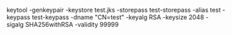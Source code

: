 keytool -genkeypair -keystore test.jks -storepass test-storepass -alias test -keypass test-keypass -dname "CN=test" -keyalg RSA -keysize 2048 -sigalg SHA256withRSA -validity 99999